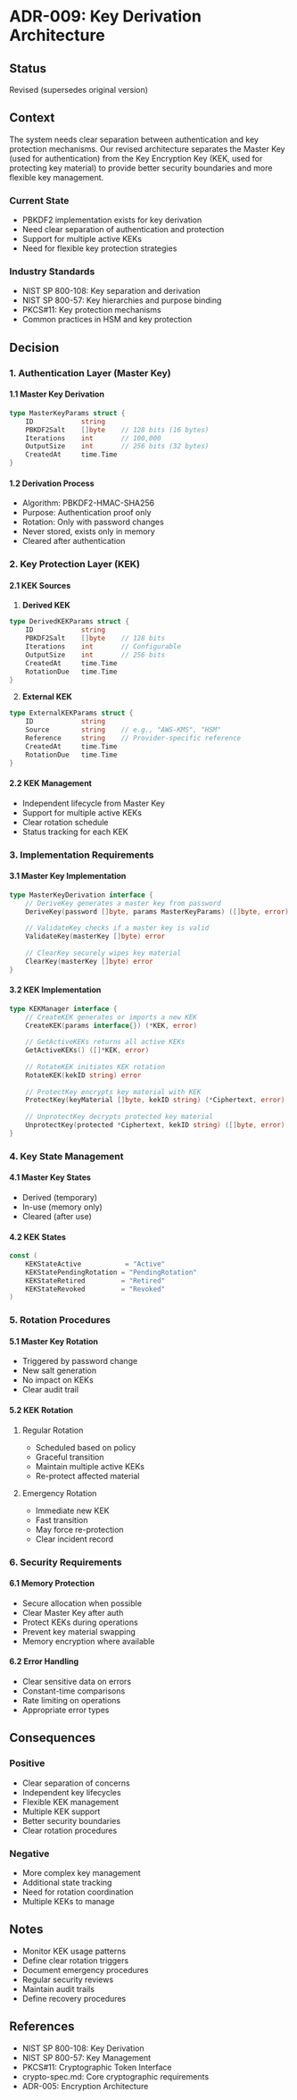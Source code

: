 # ADR-009: Key Derivation Architecture

## Status
Revised (supersedes original version)

## Context
The system needs clear separation between authentication and key protection mechanisms. Our revised architecture separates the Master Key (used for authentication) from the Key Encryption Key (KEK, used for protecting key material) to provide better security boundaries and more flexible key management.

### Current State
- PBKDF2 implementation exists for key derivation
- Need clear separation of authentication and protection
- Support for multiple active KEKs
- Need for flexible key protection strategies

### Industry Standards
- NIST SP 800-108: Key separation and derivation
- NIST SP 800-57: Key hierarchies and purpose binding
- PKCS#11: Key protection mechanisms
- Common practices in HSM and key protection

## Decision

### 1. Authentication Layer (Master Key)

#### 1.1 Master Key Derivation
```go
type MasterKeyParams struct {
    ID            string
    PBKDF2Salt    []byte    // 128 bits (16 bytes)
    Iterations    int       // 100,000
    OutputSize    int       // 256 bits (32 bytes)
    CreatedAt     time.Time
}
```

#### 1.2 Derivation Process
- Algorithm: PBKDF2-HMAC-SHA256
- Purpose: Authentication proof only
- Rotation: Only with password changes
- Never stored, exists only in memory
- Cleared after authentication

### 2. Key Protection Layer (KEK)

#### 2.1 KEK Sources
1. **Derived KEK**
```go
type DerivedKEKParams struct {
    ID            string
    PBKDF2Salt    []byte    // 128 bits
    Iterations    int       // Configurable
    OutputSize    int       // 256 bits
    CreatedAt     time.Time
    RotationDue   time.Time
}
```

2. **External KEK**
```go
type ExternalKEKParams struct {
    ID            string
    Source        string    // e.g., "AWS-KMS", "HSM"
    Reference     string    // Provider-specific reference
    CreatedAt     time.Time
    RotationDue   time.Time
}
```

#### 2.2 KEK Management
- Independent lifecycle from Master Key
- Support for multiple active KEKs
- Clear rotation schedule
- Status tracking for each KEK

### 3. Implementation Requirements

#### 3.1 Master Key Implementation
```go
type MasterKeyDerivation interface {
    // DeriveKey generates a master key from password
    DeriveKey(password []byte, params MasterKeyParams) ([]byte, error)
    
    // ValidateKey checks if a master key is valid
    ValidateKey(masterKey []byte) error
    
    // ClearKey securely wipes key material
    ClearKey(masterKey []byte) error
}
```

#### 3.2 KEK Implementation
```go
type KEKManager interface {
    // CreateKEK generates or imports a new KEK
    CreateKEK(params interface{}) (*KEK, error)
    
    // GetActiveKEKs returns all active KEKs
    GetActiveKEKs() ([]*KEK, error)
    
    // RotateKEK initiates KEK rotation
    RotateKEK(kekID string) error
    
    // ProtectKey encrypts key material with KEK
    ProtectKey(keyMaterial []byte, kekID string) (*Ciphertext, error)
    
    // UnprotectKey decrypts protected key material
    UnprotectKey(protected *Ciphertext, kekID string) ([]byte, error)
}
```

### 4. Key State Management

#### 4.1 Master Key States
- Derived (temporary)
- In-use (memory only)
- Cleared (after use)

#### 4.2 KEK States
```go
const (
    KEKStateActive           = "Active"
    KEKStatePendingRotation = "PendingRotation"
    KEKStateRetired         = "Retired"
    KEKStateRevoked         = "Revoked"
)
```

### 5. Rotation Procedures

#### 5.1 Master Key Rotation
- Triggered by password change
- New salt generation
- No impact on KEKs
- Clear audit trail

#### 5.2 KEK Rotation
1. Regular Rotation
   - Scheduled based on policy
   - Graceful transition
   - Maintain multiple active KEKs
   - Re-protect affected material

2. Emergency Rotation
   - Immediate new KEK
   - Fast transition
   - May force re-protection
   - Clear incident record

### 6. Security Requirements

#### 6.1 Memory Protection
- Secure allocation when possible
- Clear Master Key after auth
- Protect KEKs during operations
- Prevent key material swapping
- Memory encryption where available

#### 6.2 Error Handling
- Clear sensitive data on errors
- Constant-time comparisons
- Rate limiting on operations
- Appropriate error types

## Consequences

### Positive
- Clear separation of concerns
- Independent key lifecycles
- Flexible KEK management
- Multiple KEK support
- Better security boundaries
- Clear rotation procedures

### Negative
- More complex key management
- Additional state tracking
- Need for rotation coordination
- Multiple KEKs to manage

## Notes
- Monitor KEK usage patterns
- Define clear rotation triggers
- Document emergency procedures
- Regular security reviews
- Maintain audit trails
- Define recovery procedures

## References
- NIST SP 800-108: Key Derivation
- NIST SP 800-57: Key Management
- PKCS#11: Cryptographic Token Interface
- crypto-spec.md: Core cryptographic requirements
- ADR-005: Encryption Architecture